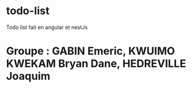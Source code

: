 # todo-list
Todo list fait en angular et nestJs
# Groupe : GABIN Emeric, KWUIMO KWEKAM Bryan Dane, HEDREVILLE Joaquim
